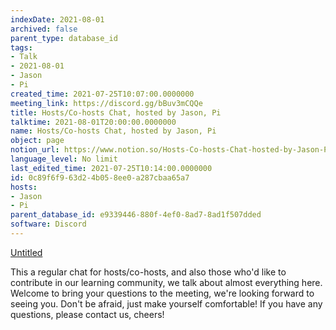 ```yaml
---
indexDate: 2021-08-01
archived: false
parent_type: database_id
tags:
- Talk
- 2021-08-01
- Jason
- Pi
created_time: 2021-07-25T10:07:00.0000000
meeting_link: https://discord.gg/bBuv3mCQQe
title: Hosts/Co-hosts Chat, hosted by Jason, Pi
talktime: 2021-08-01T20:00:00.0000000
name: Hosts/Co-hosts Chat, hosted by Jason, Pi
object: page
notion_url: https://www.notion.so/Hosts-Co-hosts-Chat-hosted-by-Jason-Pi-0c89f6f963d24b058ee0a287cbaa65a7
language_level: No limit
last_edited_time: 2021-07-25T10:14:00.0000000
id: 0c89f6f9-63d2-4b05-8ee0-a287cbaa65a7
hosts:
- Jason
- Pi
parent_database_id: e9339446-880f-4ef0-8ad7-8ad1f507dded
software: Discord
---
```




[Untitled](https://www.notion.so/cb083fc4f0b7459aa5afe1900ef25a1f)   


This a regular chat for hosts/co-hosts, and also those who'd like to contribute in our learning community, we talk about almost everything here. Welcome to bring your questions to the meeting, we're looking forward to seeing you. Don't be afraid, just make yourself comfortable!
If you have any questions, please contact us, cheers!







